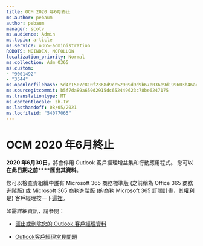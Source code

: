 ```yaml
---
title: OCM 2020 年6月終止
ms.author: pebaum
author: pebaum
manager: scotv
ms.audience: Admin
ms.topic: article
ms.service: o365-administration
ROBOTS: NOINDEX, NOFOLLOW
localization_priority: Normal
ms.collection: Adm_O365
ms.custom:
- "9001492"
- "3544"
ms.openlocfilehash: 5d4c1507c810f2368d9cc52909d9d9b67e036e9d199603b46a4e992a41df898e
ms.sourcegitcommit: b5f7da89a650d2915dc652449623c78be6247175
ms.translationtype: MT
ms.contentlocale: zh-TW
ms.lasthandoff: 08/05/2021
ms.locfileid: "54077065"
---
```

# <a name="ocm-to-be-retired-june-2020"></a>OCM 2020 年6月終止


**2020 年6月30日**，將會停用 Outlook 客戶經理增益集和行動應用程式。 您可以 **在此日期之前****匯出其資料**。  

您可以檢查貴組織中誰有 Microsoft 365 商務標準版 (之前稱為 Office 365 商務進階版) 或 Microsoft 365 商務進階版 (的商務 Microsoft 365 訂閱計畫，其權利是) 客戶經理按一下[這裡](https://admin.microsoft.com/AdminPortal/Home?ref=/users)。

如需詳細資訊，請參閱：

- [匯出或刪除您的 Outlook 客戶經理資料](https://support.office.com/article/1a421cb4-e8de-4b44-bfb8-710b92820439)

- [Outlook客戶經理常見問題](https://techcommunity.microsoft.com/t5/outlook-customer-manager/faq-frequently-asked-questions-about-outlook-customer-manager/m-p/29680)
